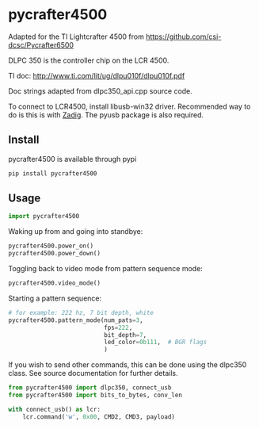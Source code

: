 # pycrafter4500

Adapted for the TI Lightcrafter 4500 from https://github.com/csi-dcsc/Pycrafter6500

DLPC 350 is the controller chip on the LCR 4500.

TI doc: http://www.ti.com/lit/ug/dlpu010f/dlpu010f.pdf

Doc strings adapted from dlpc350_api.cpp source code.

To connect to LCR4500, install libusb-win32 driver. Recommended way to do is this is
with [Zadig](http://zadig.akeo.ie/). The pyusb package is also required.


## Install

pycrafter4500 is available through pypi

```bash
pip install pycrafter4500
```


## Usage

```python
import pycrafter4500
```

Waking up from and going into standbye:

```python
pycrafter4500.power_on()
pycrafter4500.power_down()
```

Toggling back to video mode from pattern sequence mode:

```python
pycrafter4500.video_mode()
```

Starting a pattern sequence:

```python
# for example: 222 hz, 7 bit depth, white
pycrafter4500.pattern_mode(num_pats=3,
                           fps=222,
                           bit_depth=7,
                           led_color=0b111,  # BGR flags                 
                           )
```

If you wish to send other commands, this can be done using the dlpc350 class. See source documentation for further details.

```python
from pycrafter4500 import dlpc350, connect_usb
from pycrafter4500 import bits_to_bytes, conv_len

with connect_usb() as lcr:
    lcr.command('w', 0x00, CMD2, CMD3, payload)
```
